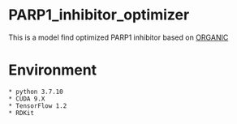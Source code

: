 # PARP1_inhibitor_optimizer
 This is a model find optimized PARP1 inhibitor based on [ORGANIC](https://couteiral.github.io/ORGANIC)
# Environment
    * python 3.7.10
    * CUDA 9.X
    * TensorFlow 1.2
    * RDKit
    
